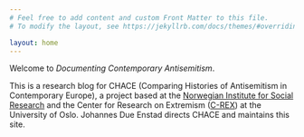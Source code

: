 ```yaml
---
# Feel free to add content and custom Front Matter to this file.
# To modify the layout, see https://jekyllrb.com/docs/themes/#overriding-theme-defaults

layout: home
---
```

Welcome to *Documenting Contemporary Antisemitism*.

This is a research blog for CHACE (Comparing Histories of Antisemitism in Contemporary Europe), a project based at the [Norwegian Institute for Social Research](https://www.samfunnsforskning.no/english/) and the Center for Research on Extremism ([C-REX](https://www.sv.uio.no/c-rex/english/)) at the University of Oslo. Johannes Due Enstad directs CHACE and maintains this site.
